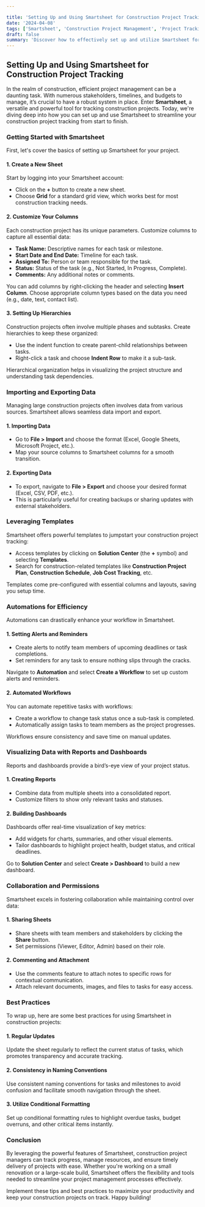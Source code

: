 ```yaml
---

title: 'Setting Up and Using Smartsheet for Construction Project Tracking'
date: '2024-04-08'
tags: ['Smartsheet', 'Construction Project Management', 'Project Tracking']
draft: false
summary: 'Discover how to effectively set up and utilize Smartsheet for tracking construction projects, ensuring on-time delivery, and streamlined communication among stakeholders.'
---
```


## Setting Up and Using Smartsheet for Construction Project Tracking

In the realm of construction, efficient project management can be a daunting task. With numerous stakeholders, timelines, and budgets to manage, it’s crucial to have a robust system in place. Enter **Smartsheet**, a versatile and powerful tool for tracking construction projects. Today, we're diving deep into how you can set up and use Smartsheet to streamline your construction project tracking from start to finish.

### Getting Started with Smartsheet

First, let's cover the basics of setting up Smartsheet for your project.

#### 1. **Create a New Sheet**

Start by logging into your Smartsheet account:
- Click on the **+** button to create a new sheet.
- Choose **Grid** for a standard grid view, which works best for most construction tracking needs.

#### 2. **Customize Your Columns**

Each construction project has its unique parameters. Customize columns to capture all essential data:
- **Task Name:** Descriptive names for each task or milestone.
- **Start Date and End Date:** Timeline for each task.
- **Assigned To:** Person or team responsible for the task.
- **Status:** Status of the task (e.g., Not Started, In Progress, Complete).
- **Comments:** Any additional notes or comments.

You can add columns by right-clicking the header and selecting **Insert Column**. Choose appropriate column types based on the data you need (e.g., date, text, contact list).

#### 3. **Setting Up Hierarchies**

Construction projects often involve multiple phases and subtasks. Create hierarchies to keep these organized:
- Use the indent function to create parent-child relationships between tasks.
- Right-click a task and choose **Indent Row** to make it a sub-task.

Hierarchical organization helps in visualizing the project structure and understanding task dependencies.

### Importing and Exporting Data

Managing large construction projects often involves data from various sources. Smartsheet allows seamless data import and export.

#### 1. **Importing Data**

- Go to **File > Import** and choose the format (Excel, Google Sheets, Microsoft Project, etc.).
- Map your source columns to Smartsheet columns for a smooth transition.

#### 2. **Exporting Data**

- To export, navigate to **File > Export** and choose your desired format (Excel, CSV, PDF, etc.).
- This is particularly useful for creating backups or sharing updates with external stakeholders.

### Leveraging Templates

Smartsheet offers powerful templates to jumpstart your construction project tracking:
- Access templates by clicking on **Solution Center** (the **+** symbol) and selecting **Templates**.
- Search for construction-related templates like **Construction Project Plan**, **Construction Schedule**, **Job Cost Tracking**, etc.

Templates come pre-configured with essential columns and layouts, saving you setup time.

### Automations for Efficiency

Automations can drastically enhance your workflow in Smartsheet.

#### 1. **Setting Alerts and Reminders**

- Create alerts to notify team members of upcoming deadlines or task completions.
- Set reminders for any task to ensure nothing slips through the cracks.

Navigate to **Automation** and select **Create a Workflow** to set up custom alerts and reminders.

#### 2. **Automated Workflows**

You can automate repetitive tasks with workflows:
- Create a workflow to change task status once a sub-task is completed.
- Automatically assign tasks to team members as the project progresses.

Workflows ensure consistency and save time on manual updates.

### Visualizing Data with Reports and Dashboards

Reports and dashboards provide a bird’s-eye view of your project status.

#### 1. **Creating Reports**

- Combine data from multiple sheets into a consolidated report.
- Customize filters to show only relevant tasks and statuses.

#### 2. **Building Dashboards**

Dashboards offer real-time visualization of key metrics:
- Add widgets for charts, summaries, and other visual elements.
- Tailor dashboards to highlight project health, budget status, and critical deadlines.

Go to **Solution Center** and select **Create > Dashboard** to build a new dashboard.

### Collaboration and Permissions

Smartsheet excels in fostering collaboration while maintaining control over data:

#### 1. **Sharing Sheets**

- Share sheets with team members and stakeholders by clicking the **Share** button.
- Set permissions (Viewer, Editor, Admin) based on their role.

#### 2. **Commenting and Attachment**

- Use the comments feature to attach notes to specific rows for contextual communication.
- Attach relevant documents, images, and files to tasks for easy access.

### Best Practices

To wrap up, here are some best practices for using Smartsheet in construction projects:

#### 1. **Regular Updates**

Update the sheet regularly to reflect the current status of tasks, which promotes transparency and accurate tracking.

#### 2. **Consistency in Naming Conventions**

Use consistent naming conventions for tasks and milestones to avoid confusion and facilitate smooth navigation through the sheet.

#### 3. **Utilize Conditional Formatting**

Set up conditional formatting rules to highlight overdue tasks, budget overruns, and other critical items instantly.

### Conclusion

By leveraging the powerful features of Smartsheet, construction project managers can track progress, manage resources, and ensure timely delivery of projects with ease. Whether you're working on a small renovation or a large-scale build, Smartsheet offers the flexibility and tools needed to streamline your project management processes effectively.

Implement these tips and best practices to maximize your productivity and keep your construction projects on track. Happy building!
